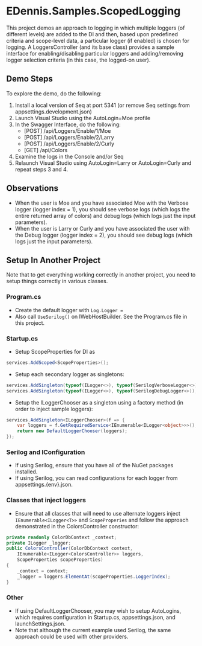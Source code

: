 # EDennis.Samples.ScopedLogging
This project demos an approach to logging in which multiple loggers (of different levels) are added to the DI and then, based upon predefined criteria and scope-level data, a particular logger (if enabled) is chosen for logging.  A LoggersController (and its base class) provides a sample interface for enabling/disabling particular loggers and adding/removing logger selection criteria (in this case, the logged-on user).

## Demo Steps
To explore the demo, do the following:
1. Install a local version of Seq at port 5341 (or remove Seq settings from appsettings.development.json)
2. Launch Visual Studio using the AutoLogin=Moe profile
3. In the Swagger Interface, do the following:
    - [POST] /api/Loggers/Enable/1/Moe
    - [POST] /api/Loggers/Enable/2/Larry
    - [POST] /api/Loggers/Enable/2/Curly
    - [GET]  /api/Colors
4. Examine the logs in the Console and/or Seq
5. Relaunch Visual Studio using AutoLogin=Larry or AutoLogin=Curly and repeat steps 3 and 4.

## Observations
- When the user is Moe and you have associated Moe with the Verbose logger (logger index = 1), you should see verbose logs (which logs the entire returned array of colors) and debug logs (which logs just the input parameters).
- When the user is Larry or Curly and you have associated the user with the Debug logger (logger index = 2), you should see debug logs (which logs just the input parameters).

## Setup In Another Project 
Note that to get everything working correctly in another project, you need to setup things correctly in various classes.

### Program.cs
- Create the default logger with ```Log.Logger = ```
- Also call ```UseSerilog()``` on IWebHostBuilder.  See the Program.cs file in this project.

### Startup.cs
- Setup ScopeProperties for DI as 
```c#
services.AddScoped<ScopeProperties>();
```
- Setup each secondary logger as singletons:
```c#
services.AddSingleton(typeof(ILogger<>), typeof(SerilogVerboseLogger<>));
services.AddSingleton(typeof(ILogger<>), typeof(SerilogDebugLogger<>));
```
- Setup the ILoggerChooser as a singleton using a factory method (in order to inject sample loggers):
```c#
services.AddSingleton<ILoggerChooser>(f => {
    var loggers = f.GetRequiredService<IEnumerable<ILogger<object>>>();
    return new DefaultLoggerChooser(loggers);
});
```

### Serilog and IConfiguration 
- If using Serilog, ensure that you have all of the NuGet packages installed.
- If using Serilog, you can read configurations for each logger from appsettings.{env}.json.

### Classes that inject loggers
- Ensure that all classes that will need to use alternate loggers inject ```IEnumerable<ILogger<T>>``` and ```ScopeProperies``` and follow the approach demonstrated in the ColorsController constructor:
```c#
private readonly ColorDbContext _context;
private ILogger _logger;
public ColorsController(ColorDbContext context, 
    IEnumerable<ILogger<ColorsController>> loggers, 
    ScopeProperties scopeProperties)
{
    _context = context;
    _logger = loggers.ElementAt(scopeProperties.LoggerIndex);
}
```

### Other
- If using DefaultLoggerChooser, you may wish to setup AutoLogins, which requires configuration in Startup.cs, appsettings.json, and launchSettings.json.
- Note that although the current example used Serilog, the same approach could be used with other providers.
